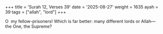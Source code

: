 +++
title = 'Surah 12, Verses 39'
date = '2025-08-27'
weight = 1635
ayah = 39
tags = ["allah", "lord"]
+++

O  my fellow-prisoners! Which is far better: many different lords or Allah—the One, the Supreme?